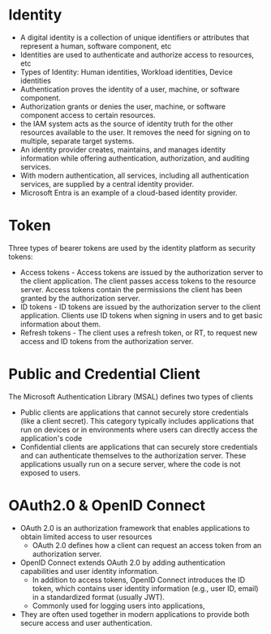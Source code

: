 # Identity
* A digital identity is a collection of unique identifiers or attributes that represent a human, software component, etc
* Identities are used to authenticate and authorize access to resources, etc
* Types of Identity: Human identities, Workload identities, Device identities
* Authentication proves the identity of a user, machine, or software component.
* Authorization grants or denies the user, machine, or software component access to certain resources.
* the IAM system acts as the source of identity truth for the other resources available to the user. It removes the need for signing on to multiple, separate target systems.
* An identity provider creates, maintains, and manages identity information while offering authentication, authorization, and auditing services.
* With modern authentication, all services, including all authentication services, are supplied by a central identity provider.
* Microsoft Entra is an example of a cloud-based identity provider.
# Token
Three types of bearer tokens are used by the identity platform as security tokens:
* Access tokens - Access tokens are issued by the authorization server to the client application. The client passes access tokens to the resource server. Access tokens contain the permissions the client has been granted by the authorization server.
* ID tokens - ID tokens are issued by the authorization server to the client application. Clients use ID tokens when signing in users and to get basic information about them.
* Refresh tokens - The client uses a refresh token, or RT, to request new access and ID tokens from the authorization server. 
# Public and Credential Client
The Microsoft Authentication Library (MSAL) defines two types of clients
* Public clients are applications that cannot securely store credentials (like a client secret). This category typically includes applications that run on devices or in environments where users can directly access the application's code
* Confidential clients are applications that can securely store credentials and can authenticate themselves to the authorization server. These applications usually run on a secure server, where the code is not exposed to users.

# OAuth2.0 & OpenID Connect
* OAuth 2.0 is an authorization framework that enables applications to obtain limited access to user resources
  * OAuth 2.0 defines how a client can request an access token from an authorization server.
* OpenID Connect extends OAuth 2.0 by adding authentication capabilities and user identity information.
  * In addition to access tokens, OpenID Connect introduces the ID token, which contains user identity information (e.g., user ID, email) in a standardized format (usually JWT).
  * Commonly used for logging users into applications,
* They are often used together in modern applications to provide both secure access and user authentication.
